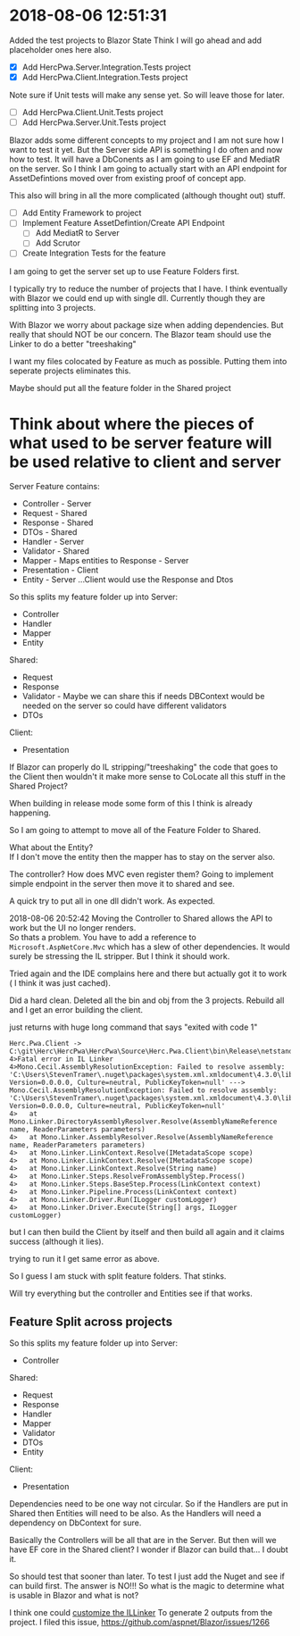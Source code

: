 # 2018-08-06 12:51:31

Added the test projects to Blazor State
Think I will go ahead and add placeholder ones here also.

- [x] Add HercPwa.Server.Integration.Tests project
- [x] Add HercPwa.Client.Integration.Tests project

Note sure if Unit tests will make any sense yet.
So will leave those for later.      
- [ ] Add HercPwa.Client.Unit.Tests project
- [ ] Add HercPwa.Server.Unit.Tests project

Blazor adds some different concepts to my project and I am not sure how 
I want to test it yet. 
But the Server side API is something I do often and now how to test.
It will have a DbConents as I am going to use EF and MediatR on the server.
So I think I am going to actually start with an API endpoint for AssetDefintions moved over
from existing proof of concept app.

This also will bring in all the more complicated (although thought out) stuff.

- [ ] Add Entity Framework to project
- [ ] Implement Feature AssetDefintion/Create API Endpoint 
  - [ ] Add MediatR to Server
  - [ ] Add Scrutor 
- [ ] Create Integration Tests for the feature

I am going to get the server set up to use Feature Folders first.

I typically try to reduce the number of projects that I have.
I think eventually with Blazor we could end up with single dll.
Currently though they are splitting into 3 projects.

With Blazor we worry about package size when adding dependencies.
But really that should NOT be our concern. 
The Blazor team should use the Linker to do a better "treeshaking"

I want my files colocated by Feature as much as possible.
Putting them into seperate projects eliminates this.

Maybe should put all the feature folder in the Shared project

# Think about where the pieces of what used to be server feature will be used relative to client and server

Server Feature contains:
* Controller - Server
* Request - Shared
* Response - Shared
* DTOs - Shared
* Handler - Server
* Validator - Shared
* Mapper - Maps entities to Response  - Server
* Presentation - Client
* Entity - Server ...Client would use the Response and Dtos

So this splits my feature folder up into
Server:
* Controller
* Handler 
* Mapper
* Entity

Shared:
* Request
* Response
* Validator - Maybe we can share this if needs DBContext would be needed on the server so could have different validators
* DTOs

Client:
* Presentation

If Blazor can properly do IL stripping/"treeshaking" the code that goes 
to the Client then wouldn't it make more sense to CoLocate 
all this stuff in the Shared Project?  

When building in release mode some form of this I think is already happening.

So I am going to attempt to move all of the Feature Folder to 
Shared.

What about the Entity?  
If I don't move the entity then the mapper has 
to stay on the server also.

The controller?  How does MVC even register them?
Going to implement simple endpoint in the server then move it to shared and see.

A quick try to put all in one dll didn't work.  As expected.

2018-08-06 20:52:42
Moving the Controller to Shared allows the API to work but the UI no longer renders.  
So thats a problem.  You have to add a reference to `Microsoft.AspNetCore.Mvc` which has a slew of other dependencies.
It would surely be stressing the IL stripper.  But I think it should work.

Tried again and the IDE complains here and there but actually got it to work ( I think it was just cached).  

Did a hard clean.  Deleted all the bin and obj from the 3 projects.  Rebuild all and I get an error building the client.

<!-- Run the linker and put the results in /obj/<<configuration>>/<<targetframework>>/blazor/blazor/linker -->

just returns with huge long command that says "exited with code 1"

```
Herc.Pwa.Client -> C:\git\Herc\HercPwa\HercPwa\Source\Herc.Pwa.Client\bin\Release\netstandard2.0\Herc.Pwa.Client.dll
4>Fatal error in IL Linker
4>Mono.Cecil.AssemblyResolutionException: Failed to resolve assembly: 'C:\Users\StevenTramer\.nuget\packages\system.xml.xmldocument\4.3.0\lib\netstandard1.3\System.Xml.XmlDocument.dll, Version=0.0.0.0, Culture=neutral, PublicKeyToken=null' ---> Mono.Cecil.AssemblyResolutionException: Failed to resolve assembly: 'C:\Users\StevenTramer\.nuget\packages\system.xml.xmldocument\4.3.0\lib\netstandard1.3\System.Xml.XmlDocument.dll, Version=0.0.0.0, Culture=neutral, PublicKeyToken=null'
4>   at Mono.Linker.DirectoryAssemblyResolver.Resolve(AssemblyNameReference name, ReaderParameters parameters)
4>   at Mono.Linker.AssemblyResolver.Resolve(AssemblyNameReference name, ReaderParameters parameters)
4>   at Mono.Linker.LinkContext.Resolve(IMetadataScope scope)
4>   at Mono.Linker.LinkContext.Resolve(IMetadataScope scope)
4>   at Mono.Linker.LinkContext.Resolve(String name)
4>   at Mono.Linker.Steps.ResolveFromAssemblyStep.Process()
4>   at Mono.Linker.Steps.BaseStep.Process(LinkContext context)
4>   at Mono.Linker.Pipeline.Process(LinkContext context)
4>   at Mono.Linker.Driver.Run(ILogger customLogger)
4>   at Mono.Linker.Driver.Execute(String[] args, ILogger customLogger)
```
but I can then build the Client by itself and then build all again and it claims success (although it lies).

trying to run it I get same error as above.

So I guess I am stuck with split feature folders.  That stinks.

Will try everything but the controller and Entities see if that works.

## Feature Split across projects

So this splits my feature folder up into
Server:
* Controller

Shared:
* Request
* Response
* Handler 
* Mapper
* Validator
* DTOs
* Entity


Client:
* Presentation

Dependencies need to be one way not circular.  So if the Handlers are put in Shared then Entities will need to be also. 
As the Handlers will need a dependency on DbContext for sure.

Basically the Controllers will be all that are in the Server.  But then will we have EF core in the Shared client?
I wonder if Blazor can build that... I doubt it.

So should test that sooner than later.
To test I just add the Nuget and see if can build first.
The answer is NO!!!
So what is the magic to determine what is usable in Blazor and what is not?

I think one could [customize the ILLinker](https://github.com/dotnet/core/blob/master/samples/linker-instructions-advanced.md)
To generate 2 outputs from the project. I filed this issue, https://github.com/aspnet/Blazor/issues/1266
